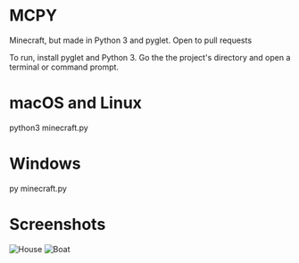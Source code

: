 # MCPY
Minecraft, but made in Python 3 and pyglet.
Open to pull requests


To run, install pyglet and Python 3.
Go the the project's directory and open a terminal or command prompt.

# macOS and Linux
python3 minecraft.py

# Windows
py minecraft.py


# Screenshots

![House](https://github.com/TransKat/minecraftpython/blob/main/house.png)
![Boat](https://github.com/TransKat/minecraftpython/blob/main/boat.png)
